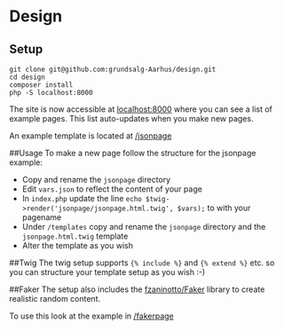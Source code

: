 # Design

## Setup

```
git clone git@github.com:grundsalg-Aarhus/design.git
cd design
composer install
php -S localhost:8000
```
The site is now accessible at [localhost:8000](http://localhost:8000) where you can see a list of example pages. This list auto-updates when you make new pages.

An example template is located at [/jsonpage](http://localhost:8000/jsonpage)

##Usage
To make a new page follow the structure for the jsonpage example:

* Copy and rename the `jsonpage` directory
* Edit `vars.json` to reflect the content of your page
* In `index.php` update the line `echo $twig->render('jsonpage/jsonpage.html.twig', $vars);` to with your pagename
* Under `/templates` copy and rename the `jsonpage` directory and the `jsonpage.html.twig` template
* Alter the template as you wish

##Twig
The twig setup supports `{% include %}` and `{% extend %}` etc. so you can structure your template setup as you wish :-)

##Faker
The setup also includes the [fzaninotto/Faker](https://github.com/fzaninotto/Faker) library to create realistic random content.

To use this look at the example in [/fakerpage](http://localhost:8000/fakerpage)
